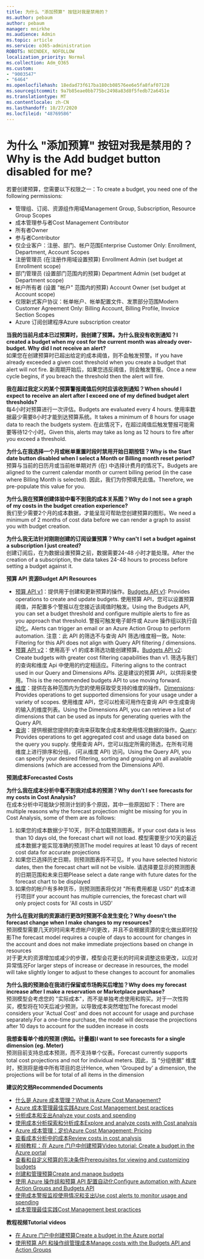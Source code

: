 ```yaml
---
title: 为什么 "添加预算" 按钮对我是禁用的？
ms.author: pebaum
author: pebaum
manager: mnirkhe
ms.audience: Admin
ms.topic: article
ms.service: o365-administration
ROBOTS: NOINDEX, NOFOLLOW
localization_priority: Normal
ms.collection: Adm_O365
ms.custom:
- "9003547"
- "6464"
ms.openlocfilehash: 18edad73f617ba180cb08576ee6e5fa8faf07128
ms.sourcegitcommit: 9a7b85eae0bb775bc2498a83d8f5fedb72a6451e
ms.translationtype: MT
ms.contentlocale: zh-CN
ms.lasthandoff: 10/27/2020
ms.locfileid: "48769586"
---
```

# <a name="why-is-the-add-budget-button-disabled-for-me"></a><span data-ttu-id="9ded3-102">为什么 "添加预算" 按钮对我是禁用的？</span><span class="sxs-lookup"><span data-stu-id="9ded3-102">Why is the Add budget button disabled for me?</span></span>

<span data-ttu-id="9ded3-103">若要创建预算，您需要以下权限之一：</span><span class="sxs-lookup"><span data-stu-id="9ded3-103">To create a budget, you need one of the following permissions:</span></span>

- <span data-ttu-id="9ded3-104">管理组、订阅、资源组作用域</span><span class="sxs-lookup"><span data-stu-id="9ded3-104">Management Group, Subscription, Resource Group Scopes</span></span>
- <span data-ttu-id="9ded3-105">成本管理参与者</span><span class="sxs-lookup"><span data-stu-id="9ded3-105">Cost Management Contributor</span></span>
- <span data-ttu-id="9ded3-106">所有者</span><span class="sxs-lookup"><span data-stu-id="9ded3-106">Owner</span></span>
- <span data-ttu-id="9ded3-107">参与者</span><span class="sxs-lookup"><span data-stu-id="9ded3-107">Contributor</span></span>
- <span data-ttu-id="9ded3-108">仅企业客户：注册、部门、帐户范围</span><span class="sxs-lookup"><span data-stu-id="9ded3-108">Enterprise Customer Only: Enrollment, Department, Account Scopes</span></span>
- <span data-ttu-id="9ded3-109">注册管理员 (在注册作用域设置预算) </span><span class="sxs-lookup"><span data-stu-id="9ded3-109">Enrollment Admin (set budget at Enrollment scope)</span></span>
- <span data-ttu-id="9ded3-110">部门管理员 (设置部门范围内的预算) </span><span class="sxs-lookup"><span data-stu-id="9ded3-110">Department Admin (set budget at Department scope)</span></span>
- <span data-ttu-id="9ded3-111">帐户所有者 (设置 "帐户" 范围内的预算) </span><span class="sxs-lookup"><span data-stu-id="9ded3-111">Account Owner (set budget at Account scope)</span></span>
- <span data-ttu-id="9ded3-112">仅限新式客户协议：帐单帐户、帐单配置文件、发票部分范围</span><span class="sxs-lookup"><span data-stu-id="9ded3-112">Modern Customer Agreement Only: Billing Account, Billing Profile, Invoice Section Scopes</span></span>
- <span data-ttu-id="9ded3-113">Azure 订阅创建程序</span><span class="sxs-lookup"><span data-stu-id="9ded3-113">Azure subscription creator</span></span>

<span data-ttu-id="9ded3-114">**当我的当前月成本已过预算时，我创建了预算。为什么我没有收到通知？**</span><span class="sxs-lookup"><span data-stu-id="9ded3-114">**I created a budget when my cost for the current month was already over-budget. Why did I not receive an alert?**</span></span>  
<span data-ttu-id="9ded3-115">如果您在创建预算时已超出给定的成本阈值，则不会触发预警。</span><span class="sxs-lookup"><span data-stu-id="9ded3-115">If you have already exceeded a given cost threshold when you create a budget that alert will not fire.</span></span> <span data-ttu-id="9ded3-116">新周期开始后，如果您违反阈值，则会触发警报。</span><span class="sxs-lookup"><span data-stu-id="9ded3-116">Once a new cycle begins, if you breach the threshold then the alert will fire.</span></span>

<span data-ttu-id="9ded3-117">**我在超过我定义的某个预算警报阈值后何时应该收到通知？**</span><span class="sxs-lookup"><span data-stu-id="9ded3-117">**When should I expect to receive an alert after I exceed one of my defined budget alert thresholds?**</span></span>  
<span data-ttu-id="9ded3-118">每4小时对预算进行一次评估。</span><span class="sxs-lookup"><span data-stu-id="9ded3-118">Budgets are evaluated every 4 hours.</span></span> <span data-ttu-id="9ded3-119">使用率数据最少需要8小时才能到达预算系统。</span><span class="sxs-lookup"><span data-stu-id="9ded3-119">It takes a minimum of 8 hours for usage data to reach the budgets system.</span></span> <span data-ttu-id="9ded3-120">在此情况下，在超过阈值后触发警报可能需要等待12个小时。</span><span class="sxs-lookup"><span data-stu-id="9ded3-120">Given this, alerts may take as long as 12 hours to fire after you exceed a threshold.</span></span>

<span data-ttu-id="9ded3-121">**为什么在我选择一个月或帐单重置时段时禁用开始日期按钮？**</span><span class="sxs-lookup"><span data-stu-id="9ded3-121">**Why is the Start date button disabled when I select a Month or Billing month reset period?**</span></span>  
<span data-ttu-id="9ded3-122">预算与当前的日历月或当前帐单期对齐 (在) 中选择计费月的情况下。</span><span class="sxs-lookup"><span data-stu-id="9ded3-122">Budgets are aligned to the current calendar month or current billing period (in the case where Billing Month is selected).</span></span> <span data-ttu-id="9ded3-123">因此，我们为你预填充此值。</span><span class="sxs-lookup"><span data-stu-id="9ded3-123">Therefore, we pre-populate this value for you.</span></span>

<span data-ttu-id="9ded3-124">**为什么我在预算创建体验中看不到我的成本关系图？**</span><span class="sxs-lookup"><span data-stu-id="9ded3-124">**Why do I not see a graph of my costs in the budget creation experience?**</span></span>  
<span data-ttu-id="9ded3-125">我们至少需要2个月的成本数据，才能呈现可帮助您创建预算的图形。</span><span class="sxs-lookup"><span data-stu-id="9ded3-125">We need a minimum of 2 months of cost data before we can render a graph to assist you with budget creation.</span></span>

<span data-ttu-id="9ded3-126">**为什么我无法针对刚刚创建的订阅设置预算？**</span><span class="sxs-lookup"><span data-stu-id="9ded3-126">**Why can't I set a budget against a subscription I just created?**</span></span>  
<span data-ttu-id="9ded3-127">创建订阅后，在为数据设置预算之前，数据需要24-48 小时才能处理。</span><span class="sxs-lookup"><span data-stu-id="9ded3-127">After the creation of a subscription, the data takes 24-48 hours to process before setting a budget against it.</span></span>

<span data-ttu-id="9ded3-128">**预算 API 资源**</span><span class="sxs-lookup"><span data-stu-id="9ded3-128">**Budget API Resources**</span></span>

- <span data-ttu-id="9ded3-129">[预算 API v1](https://docs.microsoft.com/rest/api/consumption/budgets?WT.mc_id=Portal-Microsoft_Azure_Support)：提供用于创建和更新预算的操作。</span><span class="sxs-lookup"><span data-stu-id="9ded3-129">[Budgets API v1](https://docs.microsoft.com/rest/api/consumption/budgets?WT.mc_id=Portal-Microsoft_Azure_Support): Provides operations to create and update budgets.</span></span> <span data-ttu-id="9ded3-130">使用预算 API，您可以设置预算阈值，并配置多个警报以在您接近该阈值时触发。</span><span class="sxs-lookup"><span data-stu-id="9ded3-130">Using the Budgets API, you can set a budget threshold and configure multiple alerts to fire as you approach that threshold.</span></span> <span data-ttu-id="9ded3-131">警报可触发电子邮件或 Azure 操作组以执行自动化。</span><span class="sxs-lookup"><span data-stu-id="9ded3-131">Alerts can trigger an email or an Azure Action Group to perform automation.</span></span> <span data-ttu-id="9ded3-132">注意：此 API 的筛选不与查询 API 筛选/维度相一致。</span><span class="sxs-lookup"><span data-stu-id="9ded3-132">Note: Filtering for this API does not align with Query API filtering / dimensions.</span></span>
- <span data-ttu-id="9ded3-133">[预算 API v2](https://github.com/Azure/azure-rest-api-specs/blob/master/specification/cost-management/resource-manager/Microsoft.CostManagement/preview/2019-04-01-preview/examples/CreateOrUpdateBudget.json)：使用高于 v1 的成本筛选功能创建预算。</span><span class="sxs-lookup"><span data-stu-id="9ded3-133">[Budgets API v2](https://github.com/Azure/azure-rest-api-specs/blob/master/specification/cost-management/resource-manager/Microsoft.CostManagement/preview/2019-04-01-preview/examples/CreateOrUpdateBudget.json): Create budgets with greater cost filtering capabilities than v1.</span></span> <span data-ttu-id="9ded3-134">筛选与我们的查询和维度 Api 中使用的约定相适应。</span><span class="sxs-lookup"><span data-stu-id="9ded3-134">Filtering aligns to the contract used in our Query and Dimensions APIs.</span></span> <span data-ttu-id="9ded3-135">这是建议的预算 API，以供将来使用。</span><span class="sxs-lookup"><span data-stu-id="9ded3-135">This is the recommended budgets API to use moving forward.</span></span>
- <span data-ttu-id="9ded3-136">[维度](https://docs.microsoft.com/rest/api/cost-management/dimensions?WT.mc_id=Portal-Microsoft_Azure_Support)：提供在各种范围内为您的使用获取受支持的维度的操作。</span><span class="sxs-lookup"><span data-stu-id="9ded3-136">[Dimensions](https://docs.microsoft.com/rest/api/cost-management/dimensions?WT.mc_id=Portal-Microsoft_Azure_Support): Provides operations to get supported dimensions for your usage under a variety of scopes.</span></span> <span data-ttu-id="9ded3-137">使用维度 API，您可以检索可用作在查询 API 中生成查询的输入的维度列表。</span><span class="sxs-lookup"><span data-stu-id="9ded3-137">Using the Dimensions API, you can retrieve a list of dimensions that can be used as inputs for generating queries with the Query API.</span></span>
- <span data-ttu-id="9ded3-138">[查询](https://docs.microsoft.com/rest/api/cost-management/query?WT.mc_id=Portal-Microsoft_Azure_Support)：提供根据您提供的查询来获取聚合成本和使用情况数据的操作。</span><span class="sxs-lookup"><span data-stu-id="9ded3-138">[Query](https://docs.microsoft.com/rest/api/cost-management/query?WT.mc_id=Portal-Microsoft_Azure_Support): Provides operations to get aggregated cost and usage data based on the query you supply.</span></span> <span data-ttu-id="9ded3-139">使用查询 API，您可以指定所需的筛选，在所有可用维度上进行排序和分组， (可从维度 API) 访问。</span><span class="sxs-lookup"><span data-stu-id="9ded3-139">Using the Query API, you can specify your desired filtering, sorting and grouping on all available dimensions (which are accessed from the Dimensions API).</span></span>

<span data-ttu-id="9ded3-140">**预测成本**</span><span class="sxs-lookup"><span data-stu-id="9ded3-140">**Forecasted Costs**</span></span>

<span data-ttu-id="9ded3-141">**为什么我在成本分析中看不到我对成本的预测？**</span><span class="sxs-lookup"><span data-stu-id="9ded3-141">**Why don’t I see forecasts for my costs in Cost Analysis?**</span></span>  
<span data-ttu-id="9ded3-142">在成本分析中可能缺少预测计划的多个原因，其中一些原因如下：</span><span class="sxs-lookup"><span data-stu-id="9ded3-142">There are multiple reasons why the forecast projection might be missing for you in Cost Analysis, some of them are as follows:</span></span>

1. <span data-ttu-id="9ded3-143">如果您的成本数据少于10天，则不会加载预测图表。</span><span class="sxs-lookup"><span data-stu-id="9ded3-143">If your cost data is less than 10 days old, the forecast chart will not load.</span></span> <span data-ttu-id="9ded3-144">模型需要至少10天的最近成本数据才能实现准确的预测</span><span class="sxs-lookup"><span data-stu-id="9ded3-144">The model requires at least 10 days of recent cost data for accurate projections</span></span>
2. <span data-ttu-id="9ded3-145">如果您已选择历史日期，则预测图表将不可见。</span><span class="sxs-lookup"><span data-stu-id="9ded3-145">If you have selected historic dates, then the forecast chart will not be visible.</span></span> <span data-ttu-id="9ded3-146">请选择要显示的预测图表的日期范围和未来日期</span><span class="sxs-lookup"><span data-stu-id="9ded3-146">Please select a date range with future dates for the forecast chart to be displayed</span></span>
3. <span data-ttu-id="9ded3-147">如果你的帐户有多种货币，则预测图表将仅对 "所有费用都是 USD" 的成本进行项目</span><span class="sxs-lookup"><span data-stu-id="9ded3-147">If your account has multiple currencies, the forecast chart will only project costs for 'All costs in USD'</span></span>

<span data-ttu-id="9ded3-148">**为什么在我对我的资源进行更改时预测不会发生变化？**</span><span class="sxs-lookup"><span data-stu-id="9ded3-148">**Why doesn’t the forecast change when I make changes to my resources?**</span></span>  
<span data-ttu-id="9ded3-149">预测模型需要几天的时间来考虑帐户的更改，并且不会根据资源的变化做出即时投影</span><span class="sxs-lookup"><span data-stu-id="9ded3-149">The forecast model requires a couple of days to account for changes in the account and does not make immediate projections based on change in resources</span></span>  
<span data-ttu-id="9ded3-150">对于更大的资源增加或减少的步骤，模型会花更长的时间来调整这些更改，以应对异常情况</span><span class="sxs-lookup"><span data-stu-id="9ded3-150">For larger steps of increase or decrease in resources, the model will take slightly longer to adjust to these changes to account for anomalies</span></span>

<span data-ttu-id="9ded3-151">**为什么我的预测会在我进行保留或市场购买后增加？**</span><span class="sxs-lookup"><span data-stu-id="9ded3-151">**Why does my forecast increase after I make a reservation or Marketplace purchase?**</span></span>  
<span data-ttu-id="9ded3-152">预测模型会考虑您的 "实际成本"，而不是单独考虑使用和购买。对于一次性购买，模型将在10天后减少预测，以导致成本突然增加</span><span class="sxs-lookup"><span data-stu-id="9ded3-152">The forecast model considers your 'Actual Cost' and does not account for usage and purchase separately.For a one-time purchase, the model will decrease the projections after 10 days to account for the sudden increase in costs</span></span>

<span data-ttu-id="9ded3-153">**我想查看单个维的预测 (例如。计量器)**</span><span class="sxs-lookup"><span data-stu-id="9ded3-153">**I want to see forecasts for a single dimension (eg. Meter)**</span></span>  
<span data-ttu-id="9ded3-154">预测目前支持总成本预测，而不支持单个仪表。</span><span class="sxs-lookup"><span data-stu-id="9ded3-154">Forecast currently supports total cost projections and not for individual meters.</span></span> <span data-ttu-id="9ded3-155">因此，当 "分组依据" 维度时，预测将是维中所有项目的总计</span><span class="sxs-lookup"><span data-stu-id="9ded3-155">Hence, when 'Grouped by' a dimension, the projections will be for total of all items in the dimension</span></span>

<span data-ttu-id="9ded3-156">**建议的文档**</span><span class="sxs-lookup"><span data-stu-id="9ded3-156">**Recommended Documents**</span></span>

- [<span data-ttu-id="9ded3-157">什么是 Azure 成本管理？</span><span class="sxs-lookup"><span data-stu-id="9ded3-157">What is Azure Cost Management?</span></span>](https://docs.microsoft.com/azure/cost-management/overview-cost-mgt?WT.mc_id=Portal-Microsoft_Azure_Support)
- [<span data-ttu-id="9ded3-158">Azure 成本管理最佳实践</span><span class="sxs-lookup"><span data-stu-id="9ded3-158">Azure Cost Management best practices</span></span>](https://docs.microsoft.com/azure/cost-management/cost-mgt-best-practices?WT.mc_id=Portal-Microsoft_Azure_Support)
- [<span data-ttu-id="9ded3-159">分析成本和支出</span><span class="sxs-lookup"><span data-stu-id="9ded3-159">Analyze your costs and spending</span></span>](https://docs.microsoft.com/azure/cost-management/quick-acm-cost-analysis?WT.mc_id=Portal-Microsoft_Azure_Support)
- [<span data-ttu-id="9ded3-160">使用成本分析探索和分析成本</span><span class="sxs-lookup"><span data-stu-id="9ded3-160">Explore and analyze costs with Cost analysis</span></span>](https://docs.microsoft.com/azure/cost-management/quick-acm-cost-analysis?WT.mc_id=Portal-Microsoft_Azure_Support)
- [<span data-ttu-id="9ded3-161">Azure 成本管理：定价</span><span class="sxs-lookup"><span data-stu-id="9ded3-161">Azure Cost Management: Pricing</span></span>](https://azure.microsoft.com/services/cost-management/#pricing)
- [<span data-ttu-id="9ded3-162">查看成本分析中的成本</span><span class="sxs-lookup"><span data-stu-id="9ded3-162">Review costs in cost analysis</span></span>](https://docs.microsoft.com/azure/cost-management-billing/costs/quick-acm-cost-analysis?WT.mc_id=Portal-Microsoft_Azure_Support#review-costs-in-cost-analysis)
- [<span data-ttu-id="9ded3-163">视频教程：在 Azure 门户中创建预算</span><span class="sxs-lookup"><span data-stu-id="9ded3-163">Video tutorial: Create a budget in the Azure portal</span></span>](https://www.youtube.com/watch?v=ExIVG_Gr45A&t=4s)
- [<span data-ttu-id="9ded3-164">查看和自定义预算的先决条件</span><span class="sxs-lookup"><span data-stu-id="9ded3-164">Prerequisites for viewing and customizing budgets</span></span>](https://docs.microsoft.com/azure/cost-management-billing/costs/tutorial-acm-create-budgets?WT.mc_id=Portal-Microsoft_Azure_Support#prerequisites)
- [<span data-ttu-id="9ded3-165">创建和管理预算</span><span class="sxs-lookup"><span data-stu-id="9ded3-165">Create and manage budgets</span></span>](https://docs.microsoft.com/azure/cost-management-billing/costs/tutorial-acm-create-budgets?WT.mc_id=Portal-Microsoft_Azure_Support#create-a-budget-in-the-azure-portal)
- [<span data-ttu-id="9ded3-166">使用 Azure 操作组和预算 API 配置自动化</span><span class="sxs-lookup"><span data-stu-id="9ded3-166">Configure automation with Azure Action Groups and Budgets API</span></span>](https://docs.microsoft.com/azure/cost-management/tutorial-acm-create-budgets?WT.mc_id=Portal-Microsoft_Azure_Support#trigger-an-action-group)
- [<span data-ttu-id="9ded3-167">使用成本警报监视使用情况和支出</span><span class="sxs-lookup"><span data-stu-id="9ded3-167">Use cost alerts to monitor usage and spending</span></span>](https://docs.microsoft.com/azure/cost-management/cost-mgt-alerts-monitor-usage-spending?WT.mc_id=Portal-Microsoft_Azure_Support)
- [<span data-ttu-id="9ded3-168">成本管理最佳实践</span><span class="sxs-lookup"><span data-stu-id="9ded3-168">Cost Management best practices</span></span>](https://docs.microsoft.com/azure/cost-management/cost-mgt-best-practices?WT.mc_id=Portal-Microsoft_Azure_Support)  

<span data-ttu-id="9ded3-169">**教程视频**</span><span class="sxs-lookup"><span data-stu-id="9ded3-169">**Tutorial videos**</span></span>

- [<span data-ttu-id="9ded3-170">在 Azure 门户中创建预算</span><span class="sxs-lookup"><span data-stu-id="9ded3-170">Create a budget in the Azure portal</span></span>](https://go.microsoft.com/fwlink/?linkid=2146761)
- [<span data-ttu-id="9ded3-171">使用预算 API 和操作组管理成本</span><span class="sxs-lookup"><span data-stu-id="9ded3-171">Manage costs with the Budgets API and Action Groups</span></span>](https://go.microsoft.com/fwlink/?linkid=2147038)